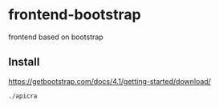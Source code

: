 # frontend-bootstrap
frontend based on bootstrap

## Install
https://getbootstrap.com/docs/4.1/getting-started/download/

    ./apicra

